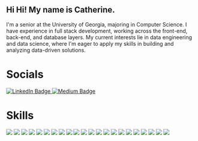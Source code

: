 ## Hi Hi! My name is Catherine.
I'm a senior at the University of Georgia, majoring in Computer Science. I have experience in full stack development, working across the front-end, back-end, and database layers. My current interests lie in data engineering and data science, where I'm eager to apply my skills in building and analyzing data-driven solutions.

# Socials
<div id="badges">
  <a href="https://www.linkedin.com/in/catherine-chu-a1b2c/">
    <img src="https://img.shields.io/badge/LinkedIn-blue?style=for-the-badge&logo=linkedin&logoColor=white" alt="LinkedIn Badge"/>
  </a>
  <a href="https://medium.com/@catchuuu2103">
    <img src="https://img.shields.io/badge/Medium-12100E?style=for-the-badge&logo=medium&logoColor=white" alt="Medium Badge"/>
  </a>
</div>

# Skills
<div id="badges">
  <img src="https://img.shields.io/badge/Jupyter-F37626.svg?&style=for-the-badge&logo=Jupyter&logoColor=white">
  <img src="https://img.shields.io/badge/R-276DC3?style=for-the-badge&logo=r&logoColor=white">
  <img src="https://img.shields.io/badge/Apache_Spark-FFFFFF?style=for-the-badge&logo=apachespark&logoColor=#E35A16">
  <img src="https://img.shields.io/badge/Pandas-2C2D72?style=for-the-badge&logo=pandas&logoColor=white">
  <img src="https://img.shields.io/badge/Numpy-777BB4?style=for-the-badge&logo=numpy&logoColor=white">
  <img src="https://img.shields.io/badge/Python-FFD43B?style=for-the-badge&logo=python&logoColor=blue">
  <img src="https://img.shields.io/badge/R-276DC3?style=for-the-badge&logo=r&logoColor=white">
  <img src="https://img.shields.io/badge/scikit_learn-F7931E?style=for-the-badge&logo=scikit-learn&logoColor=white">

  <img src="https://img.shields.io/badge/C-00599C?style=for-the-badge&logo=c&logoColor=white">
  <img src="https://img.shields.io/badge/CSS3-1572B6?style=for-the-badge&logo=css3&logoColor=white">
  <img src="https://img.shields.io/badge/HTML5-E34F26?style=for-the-badge&logo=html5&logoColor=white">
  <img src="https://img.shields.io/badge/JavaScript-323330?style=for-the-badge&logo=javascript&logoColor=F7DF1E">
  <img src="https://img.shields.io/badge/TypeScript-007ACC?style=for-the-badge&logo=typescript&logoColor=white">
  <img src="https://img.shields.io/badge/json-5E5C5C?style=for-the-badge&logo=json&logoColor=white">
  <img src="https://img.shields.io/badge/firebase-ffca28?style=for-the-badge&logo=firebase&logoColor=black">
  <img src="https://img.shields.io/badge/jQuery-0769AD?style=for-the-badge&logo=jquery&logoColor=white">
  <img src="https://img.shields.io/badge/JSS-F7DF1E?style=for-the-badge&logo=JSS&logoColor=white">
  <img src="https://img.shields.io/badge/next%20js-000000?style=for-the-badge&logo=nextdotjs&logoColor=white">
  <img src="https://img.shields.io/badge/Node%20js-339933?style=for-the-badge&logo=nodedotjs&logoColor=white">
  <img src="https://img.shields.io/badge/npm-CB3837?style=for-the-badge&logo=npm&logoColor=white">
  <img src="https://img.shields.io/badge/Postman-FF6C37?style=for-the-badge&logo=Postman&logoColor=white">
  <img src="https://img.shields.io/badge/React-20232A?style=for-the-badge&logo=react&logoColor=61DAFB">
  
  
</div>

<!--
**ahhchu/ahhchu** is a ✨ _special_ ✨ repository because its `README.md` (this file) appears on your GitHub profile.

Here are some ideas to get you started:

- 🔭 I’m currently working on ...
- 🌱 I’m currently learning ...
- 👯 I’m looking to collaborate on ...
- 🤔 I’m looking for help with ...
- 💬 Ask me about ...
- 📫 How to reach me: ...
- 😄 Pronouns: ...
- ⚡ Fun fact: ...
-->

